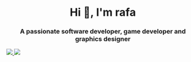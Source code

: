 <h1 align="center">Hi 👋, I'm rafa</h1>
<h3 align="center">A passionate software developer, game developer and graphics designer</h3>
<a href="https://github.com/anuraghazra/github-readme-stats">
  <img  src="https://github-readme-stats.vercel.app/api?username=raf-underscore" />
</a>
<a href="https://github.com/anuraghazra/convoychat">
  <img  src="https://github-readme-stats.vercel.app/api/top-langs/?username=raf-underscore" />
</a>
